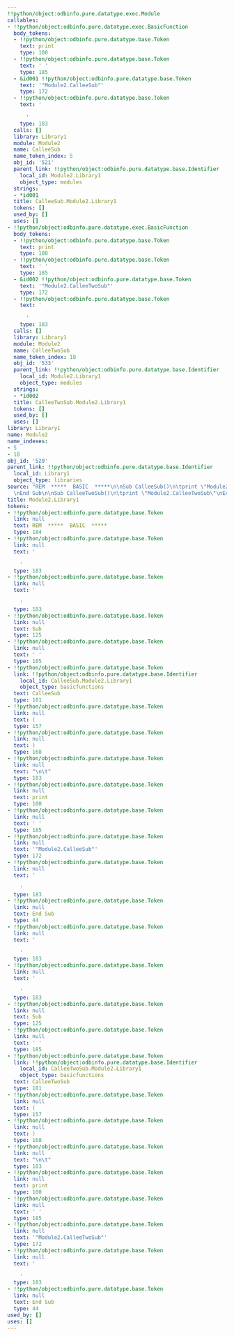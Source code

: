 ```yaml
---
!!python/object:odbinfo.pure.datatype.exec.Module
callables:
- !!python/object:odbinfo.pure.datatype.exec.BasicFunction
  body_tokens:
  - !!python/object:odbinfo.pure.datatype.base.Token
    text: print
    type: 100
  - !!python/object:odbinfo.pure.datatype.base.Token
    text: ' '
    type: 185
  - &id001 !!python/object:odbinfo.pure.datatype.base.Token
    text: '"Module2.CalleeSub"'
    type: 172
  - !!python/object:odbinfo.pure.datatype.base.Token
    text: '

      '
    type: 183
  calls: []
  library: Library1
  module: Module2
  name: CalleeSub
  name_token_index: 5
  obj_id: '521'
  parent_link: !!python/object:odbinfo.pure.datatype.base.Identifier
    local_id: Module2.Library1
    object_type: modules
  strings:
  - *id001
  title: CalleeSub.Module2.Library1
  tokens: []
  used_by: []
  uses: []
- !!python/object:odbinfo.pure.datatype.exec.BasicFunction
  body_tokens:
  - !!python/object:odbinfo.pure.datatype.base.Token
    text: print
    type: 100
  - !!python/object:odbinfo.pure.datatype.base.Token
    text: ' '
    type: 185
  - &id002 !!python/object:odbinfo.pure.datatype.base.Token
    text: '"Module2.CalleeTwoSub"'
    type: 172
  - !!python/object:odbinfo.pure.datatype.base.Token
    text: '

      '
    type: 183
  calls: []
  library: Library1
  module: Module2
  name: CalleeTwoSub
  name_token_index: 18
  obj_id: '533'
  parent_link: !!python/object:odbinfo.pure.datatype.base.Identifier
    local_id: Module2.Library1
    object_type: modules
  strings:
  - *id002
  title: CalleeTwoSub.Module2.Library1
  tokens: []
  used_by: []
  uses: []
library: Library1
name: Module2
name_indexes:
- 5
- 18
obj_id: '520'
parent_link: !!python/object:odbinfo.pure.datatype.base.Identifier
  local_id: Library1
  object_type: libraries
source: "REM  *****  BASIC  *****\n\nSub CalleeSub()\n\tprint \"Module2.CalleeSub\"\
  \nEnd Sub\n\nSub CalleeTwoSub()\n\tprint \"Module2.CalleeTwoSub\"\nEnd Sub"
title: Module2.Library1
tokens:
- !!python/object:odbinfo.pure.datatype.base.Token
  link: null
  text: REM  *****  BASIC  *****
  type: 184
- !!python/object:odbinfo.pure.datatype.base.Token
  link: null
  text: '

    '
  type: 183
- !!python/object:odbinfo.pure.datatype.base.Token
  link: null
  text: '

    '
  type: 183
- !!python/object:odbinfo.pure.datatype.base.Token
  link: null
  text: Sub
  type: 125
- !!python/object:odbinfo.pure.datatype.base.Token
  link: null
  text: ' '
  type: 185
- !!python/object:odbinfo.pure.datatype.base.Token
  link: !!python/object:odbinfo.pure.datatype.base.Identifier
    local_id: CalleeSub.Module2.Library1
    object_type: basicfunctions
  text: CalleeSub
  type: 181
- !!python/object:odbinfo.pure.datatype.base.Token
  link: null
  text: (
  type: 157
- !!python/object:odbinfo.pure.datatype.base.Token
  link: null
  text: )
  type: 168
- !!python/object:odbinfo.pure.datatype.base.Token
  link: null
  text: "\n\t"
  type: 183
- !!python/object:odbinfo.pure.datatype.base.Token
  link: null
  text: print
  type: 100
- !!python/object:odbinfo.pure.datatype.base.Token
  link: null
  text: ' '
  type: 185
- !!python/object:odbinfo.pure.datatype.base.Token
  link: null
  text: '"Module2.CalleeSub"'
  type: 172
- !!python/object:odbinfo.pure.datatype.base.Token
  link: null
  text: '

    '
  type: 183
- !!python/object:odbinfo.pure.datatype.base.Token
  link: null
  text: End Sub
  type: 44
- !!python/object:odbinfo.pure.datatype.base.Token
  link: null
  text: '

    '
  type: 183
- !!python/object:odbinfo.pure.datatype.base.Token
  link: null
  text: '

    '
  type: 183
- !!python/object:odbinfo.pure.datatype.base.Token
  link: null
  text: Sub
  type: 125
- !!python/object:odbinfo.pure.datatype.base.Token
  link: null
  text: ' '
  type: 185
- !!python/object:odbinfo.pure.datatype.base.Token
  link: !!python/object:odbinfo.pure.datatype.base.Identifier
    local_id: CalleeTwoSub.Module2.Library1
    object_type: basicfunctions
  text: CalleeTwoSub
  type: 181
- !!python/object:odbinfo.pure.datatype.base.Token
  link: null
  text: (
  type: 157
- !!python/object:odbinfo.pure.datatype.base.Token
  link: null
  text: )
  type: 168
- !!python/object:odbinfo.pure.datatype.base.Token
  link: null
  text: "\n\t"
  type: 183
- !!python/object:odbinfo.pure.datatype.base.Token
  link: null
  text: print
  type: 100
- !!python/object:odbinfo.pure.datatype.base.Token
  link: null
  text: ' '
  type: 185
- !!python/object:odbinfo.pure.datatype.base.Token
  link: null
  text: '"Module2.CalleeTwoSub"'
  type: 172
- !!python/object:odbinfo.pure.datatype.base.Token
  link: null
  text: '

    '
  type: 183
- !!python/object:odbinfo.pure.datatype.base.Token
  link: null
  text: End Sub
  type: 44
used_by: []
uses: []
---
```

